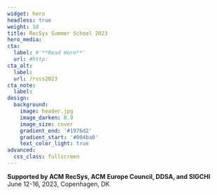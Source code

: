 ```yaml
---
widget: hero
headless: true
weight: 10
title: RecSys Summer School 2023
hero_media: 
cta:
  label: #'**Read more**'
  url: #http:
cta_alt:
  label: 
  url: /rsss2023
cta_note:
  label: 
design:
  background:
    image: header.jpg
    image_darken: 0.9
    image_size: cover
    gradient_end: '#1976d2'
    gradient_start: '#004ba0'
    text_color_light: true
advanced:
  css_class: fullscreen
---
```


**Supported by ACM RecSys, ACM Europe Council, DDSA, and SIGCHI**  
June 12-16, 2023, Copenhagen, DK


